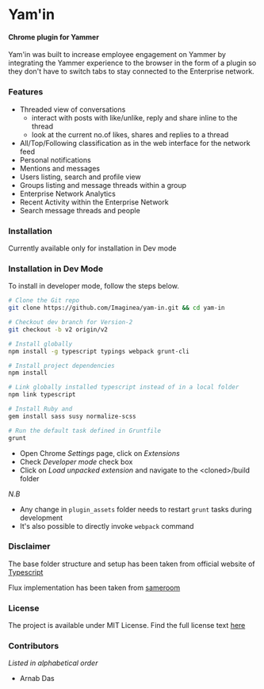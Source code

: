 # Yam'in
#### Chrome plugin for Yammer

Yam'in was built to increase employee engagement on Yammer by integrating the Yammer experience to the browser in the form of a plugin so they don't have to switch tabs to stay connected to the Enterprise network.

### Features
- Threaded view of conversations
	+ interact with posts with like/unlike, reply and share inline to the thread
	+ look at the current no.of likes, shares and replies to a thread
- All/Top/Following classification as in the web interface for the network feed
- Personal notifications
- Mentions and messages
- Users listing, search and profile view
- Groups listing and message threads within a group
- Enterprise Network Analytics
- Recent Activity within the Enterprise Network
- Search message threads and people 

### Installation

Currently available only for installation in Dev mode

### Installation in Dev Mode

To install in developer mode, follow the steps below.

``` bash
# Clone the Git repo
git clone https://github.com/Imaginea/yam-in.git && cd yam-in

# Checkout dev branch for Version-2
git checkout -b v2 origin/v2

# Install globally
npm install -g typescript typings webpack grunt-cli

# Install project dependencies
npm install

# Link globally installed typescript instead of in a local folder
npm link typescript

# Install Ruby and
gem install sass susy normalize-scss

# Run the default task defined in Gruntfile
grunt 
```

+ Open Chrome *Settings* page, click on *Extensions*
+ Check *Developer mode* check box
+ Click on *Load unpacked extension* and navigate to the \<cloned\>/build folder

*N.B* 

- Any change in `plugin_assets` folder needs to restart `grunt` tasks during development
- It's also possible to directly invoke `webpack` command

### Disclaimer

The base folder structure and setup has been taken from official website of [Typescript](https://www.typescriptlang.org/docs/handbook/react-&-webpack.html)

Flux implementation has been taken from [sameroom](https://sameroom.io/blog/type-safe-flux-architecture-using-typescript/)

### License
The project is available under MIT License. Find the full license text [here](./LICENSE.md)

### Contributors 
*Listed in alphabetical order*

- Arnab Das